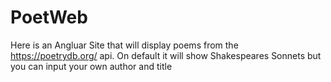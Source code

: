 # PoetWeb

Here is an Angluar Site that will display poems from the https://poetrydb.org/ api. On default it will show Shakespeares Sonnets but you can input your own author and title
